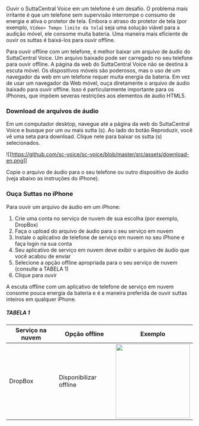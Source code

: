 Ouvir o SuttaCentral Voice em um telefone é um desafio. O problema mais irritante é que um telefone sem supervisão interrompe o consumo de energia e ativa o protetor de tela. Embora o atraso do protetor de tela (por exemplo, `Vídeo> Tempo limite da tela`) seja uma solução viável para a audição móvel, ele consome muita bateria. Uma maneira mais eficiente de ouvir os suttas é baixá-los para ouvir offline.

Para ouvir offline com um telefone, é melhor baixar um arquivo de áudio do SuttaCentral Voice. Um arquivo baixado pode ser carregado no seu telefone para ouvir offline. A página da web do SuttaCentral Voice não se destina à escuta móvel. Os dispositivos móveis são poderosos, mas o uso de um navegador da web em um telefone requer muita energia da bateria. Em vez de usar um navegador da Web móvel, ouça diretamente o arquivo de áudio baixado para ouvir offline. Isso é particularmente importante para os iPhones, que impõem severas restrições aos elementos de áudio HTML5.

### Download de arquivos de áudio
Em um computador desktop, navegue até a página da web do SuttaCentral Voice e busque por um ou mais sutta (s). Ao lado do botão Reproduzir, você vê uma seta para download. Clique nele para baixar os sutta (s) selecionados.

![[https://github.com/sc-voice/sc-voice/blob/master/src/assets/download-en.png]]

Copie o arquivo de áudio para o seu telefone ou outro dispositivo de áudio (veja abaixo as instruções do iPhone).

### Ouça Suttas no iPhone
Para ouvir um arquivo de áudio em um iPhone:

1. Crie uma conta no serviço de nuvem de sua escolha (por exemplo, DropBox)
1. Faça o upload do arquivo de áudio para o seu serviço em nuvem
1. Instale o aplicativo de telefone de serviço em nuvem no seu iPhone e faça login na sua conta
1. Seu aplicativo de serviço em nuvem deve exibir o arquivo de áudio que você acabou de enviar
1. Selecione a opção offline apropriada para o seu serviço de nuvem (consulte a TABELA 1)
1. Clique para ouvir

A escuta offline com um aplicativo de telefone de serviço em nuvem consome pouca energia da bateria e é a maneira preferida de ouvir suttas inteiros em qualquer iPhone.

##### TABELA 1

| Serviço na nuvem | Opção offline | Exemplo |
| ----- | ---- | ---- |
| DropBox |Disponibilizar offline | <img src=https://raw.githubusercontent.com/sc-voice/sc-voice/master/src/assets/offline-dropbox.jpg width=200px/> |

